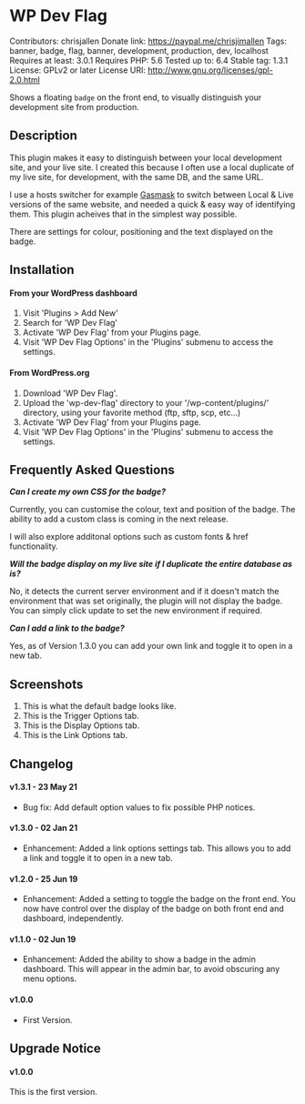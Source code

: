 # WP Dev Flag
Contributors: chrisjallen
Donate link: https://paypal.me/chrisjimallen
Tags: banner, badge, flag, banner, development, production, dev, localhost
Requires at least: 3.0.1
Requires PHP: 5.6
Tested up to: 6.4
Stable tag: 1.3.1
License: GPLv2 or later
License URI: http://www.gnu.org/licenses/gpl-2.0.html

Shows a floating `badge` on the front end, to visually distinguish your development site from production.

## Description

This plugin makes it easy to distinguish between your local development site, and your live site.
I created this because I often use a local duplicate of my live site, for development, with the same DB, and the same URL.

I use a hosts switcher for example [Gasmask](https://github.com/2ndalpha/gasmask) to switch between Local & Live versions of the same website, and needed a quick & easy way of identifying them. This plugin acheives that in the simplest way possible.

There are settings for colour, positioning and the text displayed on the badge.

## Installation

#### From your WordPress dashboard

1. Visit 'Plugins > Add New'
2. Search for 'WP Dev Flag'
3. Activate 'WP Dev Flag' from your Plugins page.
4. Visit 'WP Dev Flag Options' in the 'Plugins' submenu to access the settings.

#### From WordPress.org

1. Download 'WP Dev Flag'.
2. Upload the 'wp-dev-flag' directory to your '/wp-content/plugins/' directory, using your favorite method (ftp, sftp, scp, etc...)
3. Activate 'WP Dev Flag' from your Plugins page.
4. Visit 'WP Dev Flag Options' in the 'Plugins' submenu to access the settings.

## Frequently Asked Questions

**_Can I create my own CSS for the badge?_**

Currently, you can customise the colour, text and position of the badge. The ability to add a custom class is coming in the next release.

I will also explore additonal options such as custom fonts & href functionality.

**_Will the badge display on my live site if I duplicate the entire database as is?_**

No, it detects the current server environment and if it doesn't match the environment that was set originally, the plugin will not display the badge. You can simply click update to set the new environment if required.

**_Can I add a link to the badge?_**

Yes, as of Version 1.3.0 you can add your own link and toggle it to open in a new tab.

## Screenshots

1. This is what the default badge looks like.
2. This is the Trigger Options tab.
3. This is the Display Options tab.
4. This is the Link Options tab.


## Changelog

#### v1.3.1 - 23 May 21
- Bug fix: Add default option values to fix possible PHP notices.

#### v1.3.0 - 02 Jan 21
- Enhancement: Added a link options settings tab. This allows you to add a link and toggle it to open in a new tab.

#### v1.2.0 - 25 Jun 19
- Enhancement: Added a setting to toggle the badge on the front end. You now have control over the display of the badge on both front end and dashboard, independently.

#### v1.1.0 - 02 Jun 19
- Enhancement: Added the ability to show a badge in the admin dashboard. This will appear in the admin bar, to avoid obscuring any menu options.

#### v1.0.0
* First Version.

## Upgrade Notice

#### v1.0.0
This is the first version.
